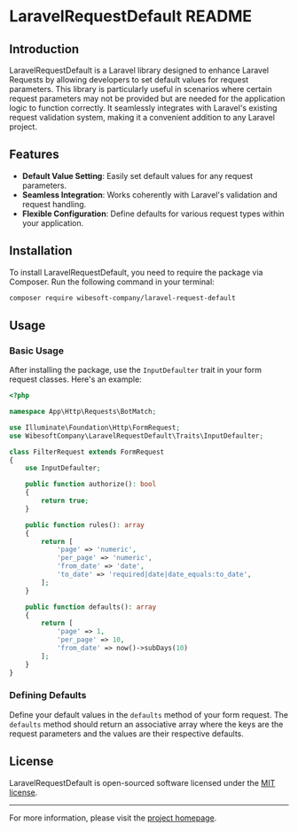 
# LaravelRequestDefault README

## Introduction

LaravelRequestDefault is a Laravel library designed to enhance Laravel Requests by allowing developers to set default values for request parameters. This library is particularly useful in scenarios where certain request parameters may not be provided but are needed for the application logic to function correctly. It seamlessly integrates with Laravel's existing request validation system, making it a convenient addition to any Laravel project.

## Features

- **Default Value Setting**: Easily set default values for any request parameters.
- **Seamless Integration**: Works coherently with Laravel's validation and request handling.
- **Flexible Configuration**: Define defaults for various request types within your application.

## Installation

To install LaravelRequestDefault, you need to require the package via Composer. Run the following command in your terminal:

```bash
composer require wibesoft-company/laravel-request-default
```

## Usage

### Basic Usage

After installing the package, use the `InputDefaulter` trait in your form request classes. Here's an example:

```php
<?php

namespace App\Http\Requests\BotMatch;

use Illuminate\Foundation\Http\FormRequest;
use WibesoftCompany\LaravelRequestDefault\Traits\InputDefaulter;

class FilterRequest extends FormRequest
{
    use InputDefaulter;

    public function authorize(): bool
    {
        return true;
    }

    public function rules(): array
    {
        return [
            'page' => 'numeric',
            'per_page' => 'numeric',
            'from_date' => 'date',
            'to_date' => 'required|date|date_equals:to_date',
        ];
    }

    public function defaults(): array
    {
        return [
            'page' => 1,
            'per_page' => 10,
            'from_date' => now()->subDays(10)
        ];
    }
}
```

### Defining Defaults

Define your default values in the `defaults` method of your form request. The `defaults` method should return an associative array where the keys are the request parameters and the values are their respective defaults.

## License

LaravelRequestDefault is open-sourced software licensed under the [MIT license](https://opensource.org/licenses/MIT).

---

For more information, please visit the [project homepage](https://github.com/wibesoft-company/laravel-request-default).

